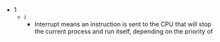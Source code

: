- 1
	- i
		- Interrupt means an instruction is sent to the CPU that will stop the current process and run itself, depending on the priority of 